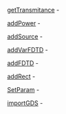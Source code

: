 [getTransmitance](getTransmitance.m) - 

[addPower](addPower.m) - 

[addSource](addSource.m) - 

[addVarFDTD](addVarFDTD.m) - 

[addFDTD](addFDTD.m) - 

[addRect](addRect.m) - 

[SetParam](SetParam.m) - 

[importGDS](importGDS.m) - 
